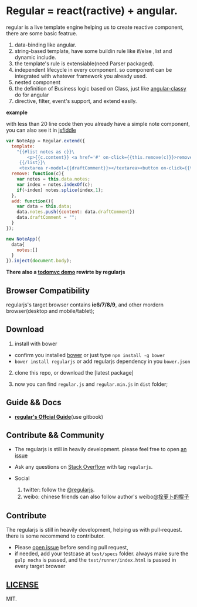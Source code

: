 # Regular = react(ractive) + angular.

regular is a live template engine helping us to create reactive component, there are some basic featrue.

1. data-binding like angular.
2. string-based template, have some buildin rule like  if/else ,list and dynamic include.
3. the template's rule is extensiable(need Parser packaged).
4. independent lifecycle in every component. so component can be integrated with whatever framework you already used.
5. nested component
6. the definition of Business logic based on Class, just like [angular-classy](http://davej.github.io/angular-classy/) do for angular
7. directive, filter, event's support, and extend easily.

__example__

with less than 20 line code then you already have a simple note component, you can also see it in [jsfiddle](http://jsfiddle.net/leeluolee/e6yD3/)

```javascript
var NoteApp = Regular.extend({
  template: 
    "{{#list notes as c}}\
        <p>{{c.content}} <a href='#' on-click={{this.remove(c)}}>remove</a></p>\
     {{/list}}\
     <textarea r-model={{draftComment}}></textarea><button on-click={{this.add()}}>new Note</button>",
  remove: function(c){
    var notes = this.data.notes;
    var index = notes.indexOf(c);
    if(~index) notes.splice(index,1);
  },
  add: function(){
    var data = this.data;
    data.notes.push({content: data.draftComment})
    data.draftComment = "";
  }
});

new NoteApp({
  data{
    notes:[]
  }
}).inject(document.body);
```



__There also a  [todomvc demo](http://jsfiddle.net/leeluolee/5Err9/) rewirte by regularjs__


## Browser Compatibility

regularjs's target browser contains __ie6/7/8/9__, and other mordern browser(desktop and mobile/tablet);



## Download

1. install with bower 
  * confirm you installed [bower](https://github.com/bower/bower) or just type `npm install -g bower`
  * `bower install regularjs` or add regularjs dependency in you `bower.json`

2. clone this repo, or download the [latest package]

3. now you can find `regular.js` and `regular.min.js` in `dist` folder;



## Guide && Docs

* __[regular's Offcial Guide](http://leeluolee.gitbooks.io/regular-guide/)__(use gitbook)


## Contribute && Community


* The regularjs is still in heavily development. please feel free to open [an issue](https://github.com/regularjs/regular/issues)

* Ask any questions on [Stack Overflow](http://stackoverflow.com/questions/tagged/regularjs) with tag `regularjs`. 

* Social 
  1. twitter: follow the [@regularjs](https://twitter.com/regularjs). 
  2. weibo: chinese friends can also follow author's weibo[@拴萝卜的棍子](http://weibo.com/luobolee)

## Contribute


The regularjs is still in heavily development, helping us with pull-request. there is some recommend to contributor.

* Please [open issue](https://github.com/regularjs/regular/issues) before sending pull request, 
* if needed, add your testcase at `test/specs` folder. always make sure the `gulp mocha` is passed, and the `test/runner/index.html` is passed in every target browser


## [LICENSE](https://github.com/regularjs/regular/blob/master/LICENSE)

MIT.

